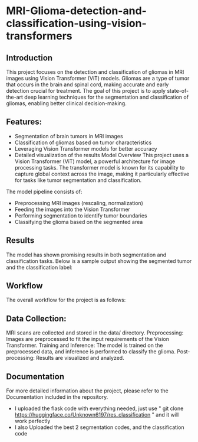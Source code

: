 # MRI-Glioma-detection-and-classification-using-vision-transformers

## Introduction
This project focuses on the detection and classification of gliomas in MRI images using Vision Transformer (ViT) models. Gliomas are a type of tumor that occurs in the brain and spinal cord, making accurate and early detection crucial for treatment. The goal of this project is to apply state-of-the-art deep learning techniques for the segmentation and classification of gliomas, enabling better clinical decision-making.

## Features:
- Segmentation of brain tumors in MRI images
- Classification of gliomas based on tumor characteristics
- Leveraging Vision Transformer models for better accuracy
- Detailed visualization of the results
Model Overview
This project uses a Vision Transformer (ViT) model, a powerful architecture for image processing tasks. The transformer model is known for its capability to capture global context across the image, making it particularly effective for tasks like tumor segmentation and classification.

The model pipeline consists of:

- Preprocessing MRI images (rescaling, normalization)
- Feeding the images into the Vision Transformer
- Performing segmentation to identify tumor boundaries
- Classifying the glioma based on the segmented area

## Results
The model has shown promising results in both segmentation and classification tasks. Below is a sample output showing the segmented tumor and the classification label:

## Workflow
The overall workflow for the project is as follows:

## Data Collection: 
MRI scans are collected and stored in the data/ directory.
Preprocessing: Images are preprocessed to fit the input requirements of the Vision Transformer.
Training and Inference: The model is trained on the preprocessed data, and inference is performed to classify the glioma.
Post-processing: Results are visualized and analyzed.

## Documentation
For more detailed information about the project, please refer to the Documentation included in the repository.
- I uploaded the flask code with everything needed, just use " git clone https://huggingface.co/Unknown6197/res_classification " and it will work perfectly
- I also Uploaded the best 2 segmentation codes, and the classification code
